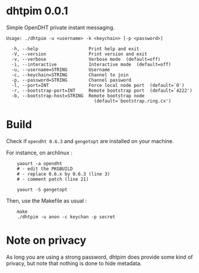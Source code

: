 # dhtpim 0.0.1

Simple OpenDHT private instant messaging.

```
Usage: ./dhtpim -u <username> -k <keychain> [-p <password>]

  -h, --help                   Print help and exit
  -V, --version                Print version and exit
  -v, --verbose                Verbose mode  (default=off)
  -i, --interactive            Interactive mode  (default=off)
  -u, --username=STRING        Username
  -c, --keychain=STRING        Channel to join
  -p, --password=STRING        Channel password
  -l, --port=INT               Force local node port  (default=`0')
  -r, --bootstrap-port=INT     Remote bootstrap port  (default=`4222')
  -b, --bootstrap-host=STRING  Remote bootstrap node
                                 (default=`bootstrap.ring.cx')
```

# Build

Check if `opendht 0.6.3` and `gengetopt` are installed on your machine.

For instance, on archlinux :
```
    yaourt -a opendht
    # - edit the PKGBUILD
    # - replace 0.6.x by 0.6.3 (line 3)
    # - comment patch (line 21)

    yaourt -S gengetopt
```

Then, use the Makefile as usual :
```
    make
    ./dhtpim -u anon -c keychan -p secret
```
# Note on privacy

As long you are using a strong password, dhtpim does provide some kind of
privacy, but note that nothing is done to hide metadata.
